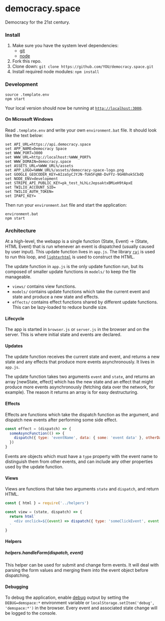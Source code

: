 # democracy.space

Democracy for the 21st century.

### Install

1. Make sure you have the system level dependencies:
    - [git](https://git-scm.com/)
    - [node](https://nodejs.org/)
2. Fork this repo.
3. Clone down: `git clone https://github.com/YOU/democracy.space.git`
4. Install required node modules: `npm install`

### Development

```
source .template.env
npm start
```

Your local version should now be running at [`http://localhost:3000`](http://localhost:3000).

#### On Microsoft Windows

Read `.template.env` and write your own `environment.bat` file. It should look like the text below:

```
set API_URL=https://api.democracy.space
set APP_NAME=Democracy Space
set WWW_PORT=3000
set WWW_URL=http://localhost:%WWW_PORT%
set WWW_DOMAIN=democracy.space
set ASSETS_URL=%WWW_URL%/assets
set APP_LOGO=%WWW_URL%/assets/democracy-space-logo.png
set GOOGLE_GEOCODER_KEY=AIzaSyCJYJN-fUm5FqN8-DvFYz-9GH8hokSCbdQ
set NODE_ENV=development
set STRIPE_API_PUBLIC_KEY=pk_test_hLhLcJepsaktxBMieH9tApxE
set TWILIO_ACCOUNT_SID=
set TWILIO_AUTH_TOKEN=
set IPAPI_KEY=
```

Then run your `environment.bat` file and start the application:

```
environment.bat
npm start
```

### Architecture

At a high-level, the webapp is a single function (State, Event) -> (State, HTML Event) that is run whenever an event is
dispatched (usually caused by user input). This update function lives in `app.js`.
The library [`raj`](https://jew.ski/raj/) is used to run this loop, and
[`lighterhtml`](https://github.com/WebReflection/lighterhtml) is used to construct the HTML.

The update function in `app.js` is the only update function run, but its
composed of smaller update functions in `models/` to keep the file manageable.

- `views/` contains view functions.
- `models/` contains update functions which take the current event and state
  and produce a new state and effects.
- `effects/` contains effect functions shared by different update functions.
  This can be lazy-loaded to reduce bundle size.

#### Lifecycle

The app is started in `browser.js` or `server.js` in the browser and on the server. This is where initial state
and events are declared.

#### Updates

The update function receives the current state and event, and returns a new state and any effects that produce
more events asynchronously. It lives in `app.js`.

The update function takes two arguments `event` and `state`, and returns an array [newState, effect] which has the new
state and an effect that might produce more events asynchronously (fetching data over the network, for example).
The reason it returns an array is for easy destructuring.

#### Effects

Effects are functions which take the dispatch function as the argument, and
dispatch new events after performing some side effect.

```javascript
const effect = (dispatch) => {
  someAsyncFunction(() => {
    dispatch({ type: 'eventName', data: { some: 'event data' }, otherData: { some: 'other event data' } })
  })
}
```

Events are objects which must have a `type` property with the event name to distinguish them from other events,
and can include any other properties used by the update function.

#### Views

Views are functions that take two arguments `state` and `dispatch`, and return HTML.

```javascript
const { html } = require('../helpers')

const view = (state, dispatch) => {
  return html`
    <div onclick=${(event) => dispatch({ type: 'someClickEvent', event })}>Hello, World</div>
  `
}
```

#### Helpers

##### helpers.handleForm(dispatch, event)

This helper can be used for submit and change form events. It will deal with parsing the form values and merging them
into the event object before dispatching.

#### Debugging

To debug the application, enable
[debug](https://github.com/visionmedia/debug#readme) output by setting the
`DEBUG=demspace:*` environment variable or `localStorage.setItem('debug', 'demspace:*')` in the
browser. Every event and associated state change will be logged to the console.

